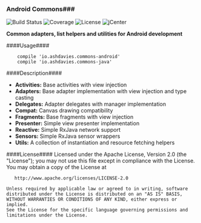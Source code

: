 ### Android Commons###
![Build Status](https://img.shields.io/travis/ashdavies/cumin.svg)
![Coverage](https://img.shields.io/codecov/c/github/ashdavies/cumin.svg)
![License](https://img.shields.io/badge/license-apache%202.0-blue.svg)
![jCenter](https://img.shields.io/badge/version-0.4.0-yellowgreen.svg)

**Common adapters, list helpers and utilities for Android development**

####Usage####
```android
    compile 'io.ashdavies.commons-android'
    compile 'io.ashdavies.commons-java'
```

####Description####
 - **Activities:** Base activities with view injection
 - **Adapters:** Base adapter implementation with view injection and type casting
 - **Delegates:** Adapter delegates with manager implementation
 - **Compat:** Canvas drawing compatibility
 - **Fragments:** Base fragments with view injection
 - **Presenter:** Simple view presenter implementation
 - **Reactive:** Simple RxJava network support
 - **Sensors:** Simple RxJava sensor wrappers
 - **Utils:** A collection of instantiation and resource fetching helpers

####License####
    Licensed under the Apache License, Version 2.0 (the "License");
    you may not use this file except in compliance with the License.
    You may obtain a copy of the License at

       http://www.apache.org/licenses/LICENSE-2.0

    Unless required by applicable law or agreed to in writing, software
    distributed under the License is distributed on an "AS IS" BASIS,
    WITHOUT WARRANTIES OR CONDITIONS OF ANY KIND, either express or implied.
    See the License for the specific language governing permissions and
    limitations under the License.
